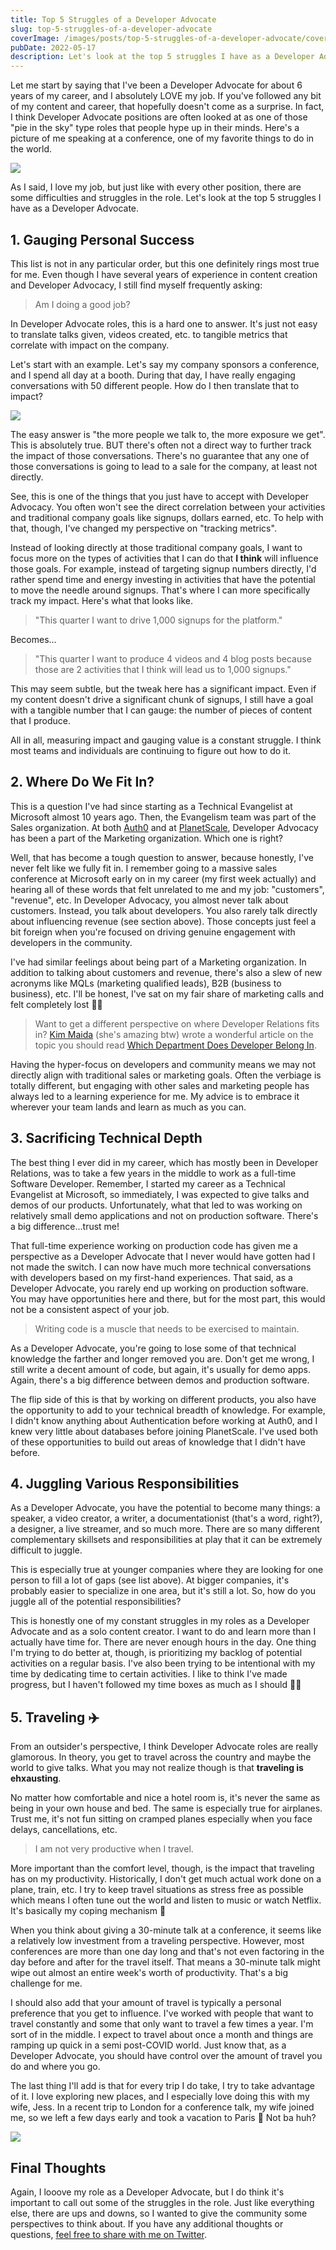 ```yaml
---
title: Top 5 Struggles of a Developer Advocate
slug: top-5-struggles-of-a-developer-advocate
coverImage: /images/posts/top-5-struggles-of-a-developer-advocate/cover.png
pubDate: 2022-05-17
description: Let's look at the top 5 struggles I have as a Developer Advocate.
---
```


Let me start by saying that I've been a Developer Advocate for about 6 years of my career, and I absolutely LOVE my job. If you've followed any bit of my content and career, that hopefully doesn't come as a surprise. In fact, I think Developer Advocate positions are often looked at as one of those "pie in the sky" type roles that people hype up in their minds. Here's a picture of me speaking at a conference, one of my favorite things to do in the world.

![](/images/posts/top-5-struggles-of-a-developer-advocate/1.png)

As I said, I love my job, but just like with every other position, there are some difficulties and struggles in the role. Let's look at the top 5 struggles I have as a Developer Advocate.

## 1\. Gauging Personal Success

This list is not in any particular order, but this one definitely rings most true for me. Even though I have several years of experience in content creation and Developer Advocacy, I still find myself frequently asking:

> Am I doing a good job?

In Developer Advocate roles, this is a hard one to answer. It's just not easy to translate talks given, videos created, etc. to tangible metrics that correlate with impact on the company.

Let's start with an example. Let's say my company sponsors a conference, and I spend all day at a booth. During that day, I have really engaging conversations with 50 different people. How do I then translate that to impact?

![](/images/posts/top-5-struggles-of-a-developer-advocate/2.png)

The easy answer is "the more people we talk to, the more exposure we get". This is absolutely true. BUT there's often not a direct way to further track the impact of those conversations. There's no guarantee that any one of those conversations is going to lead to a sale for the company, at least not directly.

See, this is one of the things that you just have to accept with Developer Advocacy. You often won't see the direct correlation between your activities and traditional company goals like signups, dollars earned, etc. To help with that, though, I've changed my perspective on "tracking metrics".

Instead of looking directly at those traditional company goals, I want to focus more on the types of activities that I can do that **I think** will influence those goals. For example, instead of targeting signup numbers directly, I'd rather spend time and energy investing in activities that have the potential to move the needle around signups. That's where I can more specifically track my impact. Here's what that looks like.

> "This quarter I want to drive 1,000 signups for the platform."

Becomes...

> "This quarter I want to produce 4 videos and 4 blog posts because those are 2 activities that I think will lead us to 1,000 signups."

This may seem subtle, but the tweak here has a significant impact. Even if my content doesn't drive a significant chunk of signups, I still have a goal with a tangible number that I can gauge: the number of pieces of content that I produce.

All in all, measuring impact and gauging value is a constant struggle. I think most teams and individuals are continuing to figure out how to do it.

## 2\. Where Do We Fit In?

This is a question I've had since starting as a Technical Evangelist at Microsoft almost 10 years ago. Then, the Evangelism team was part of the Sales organization. At both [Auth0](https://auth0.com/) and at [PlanetScale](https://planetscale.com/), Developer Advocacy has been a part of the Marketing organization. Which one is right?

Well, that has become a tough question to answer, because honestly, I've never felt like we fully fit in. I remember going to a massive sales conference at Microsoft early on in my career (my first week actually) and hearing all of these words that felt unrelated to me and my job: "customers", "revenue", etc. In Developer Advocacy, you almost never talk about customers. Instead, you talk about developers. You also rarely talk directly about influencing revenue (see section above). Those concepts just feel a bit foreign when you're focused on driving genuine engagement with developers in the community.

I've had similar feelings about being part of a Marketing organization. In addition to talking about customers and revenue, there's also a slew of new acronyms like MQLs (marketing qualified leads), B2B (business to business), etc. I'll be honest, I've sat on my fair share of marketing calls and felt completely lost 🤷‍♂️

> Want to get a different perspective on where Developer Relations fits in? [Kim Maida](https://twitter.com/KimMaida) (she's amazing btw) wrote a wonderful article on the topic you should read [Which Department Does Developer Belong In](https://dev.to/kimmaida/which-department-does-devrel-belong-in-3om).

Having the hyper-focus on developers and community means we may not directly align with traditional sales or marketing goals. Often the verbiage is totally different, but engaging with other sales and marketing people has always led to a learning experience for me. My advice is to embrace it wherever your team lands and learn as much as you can.

## 3\. Sacrificing Technical Depth

The best thing I ever did in my career, which has mostly been in Developer Relations, was to take a few years in the middle to work as a full-time Software Developer. Remember, I started my career as a Technical Evangelist at Microsoft, so immediately, I was expected to give talks and demos of our products. Unfortunately, what that led to was working on relatively small demo applications and not on production software. There's a big difference...trust me!

That full-time experience working on production code has given me a perspective as a Developer Advocate that I never would have gotten had I not made the switch. I can now have much more technical conversations with developers based on my first-hand experiences. That said, as a Developer Advocate, you rarely end up working on production software. You may have opportunities here and there, but for the most part, this would not be a consistent aspect of your job.

> Writing code is a muscle that needs to be exercised to maintain.

As a Developer Advocate, you're going to lose some of that technical knowledge the farther and longer removed you are. Don't get me wrong, I still write a decent amount of code, but again, it's usually for demo apps. Again, there's a big difference between demos and production software.

The flip side of this is that by working on different products, you also have the opportunity to add to your technical breadth of knowledge. For example, I didn't know anything about Authentication before working at Auth0, and I knew very little about databases before joining PlanetScale. I've used both of these opportunities to build out areas of knowledge that I didn't have before.

## 4\. Juggling Various Responsibilities

As a Developer Advocate, you have the potential to become many things: a speaker, a video creator, a writer, a documentationist (that's a word, right?), a designer, a live streamer, and so much more. There are so many different complementary skillsets and responsibilities at play that it can be extremely difficult to juggle.

This is especially true at younger companies where they are looking for one person to fill a lot of gaps (see list above). At bigger companies, it's probably easier to specialize in one area, but it's still a lot. So, how do you juggle all of the potential responsibilities?

This is honestly one of my constant struggles in my roles as a Developer Advocate and as a solo content creator. I want to do and learn more than I actually have time for. There are never enough hours in the day. One thing I'm trying to do better at, though, is prioritizing my backlog of potential activities on a regular basis. I've also been trying to be intentional with my time by dedicating time to certain activities. I like to think I've made progress, but I haven't followed my time boxes as much as I should 🤷‍♂️

## 5\. Traveling ✈️

From an outsider's perspective, I think Developer Advocate roles are really glamorous. In theory, you get to travel across the country and maybe the world to give talks. What you may not realize though is that **traveling is ehxausting**.

No matter how comfortable and nice a hotel room is, it's never the same as being in your own house and bed. The same is especially true for airplanes. Trust me, it's not fun sitting on cramped planes especially when you face delays, cancellations, etc.

> I am not very productive when I travel.

More important than the comfort level, though, is the impact that traveling has on my productivity. Historically, I don't get much actual work done on a plane, train, etc. I try to keep travel situations as stress free as possible which means I often tune out the world and listen to music or watch Netflix. It's basically my coping mechanism 🥰

When you think about giving a 30-minute talk at a conference, it seems like a relatively low investment from a traveling perspective. However, most conferences are more than one day long and that's not even factoring in the day before and after for the travel itself. That means a 30-minute talk might wipe out almost an entire week's worth of productivity. That's a big challenge for me.

I should also add that your amount of travel is typically a personal preference that you get to influence. I've worked with people that want to travel constantly and some that only want to travel a few times a year. I'm sort of in the middle. I expect to travel about once a month and things are ramping up quick in a semi post-COVID world. Just know that, as a Developer Advocate, you should have control over the amount of travel you do and where you go.

The last thing I'll add is that for every trip I do take, I try to take advantage of it. I love exploring new places, and I especially love doing this with my wife, Jess. In a recent trip to London for a conference talk, my wife joined me, so we left a few days early and took a vacation to Paris 🥰 Not ba huh?

![](/images/posts/top-5-struggles-of-a-developer-advocate/3.jpeg)

## Final Thoughts

Again, I looove my role as a Developer Advocate, but I do think it's important to call out some of the struggles in the role. Just like everything else, there are ups and downs, so I wanted to give the community some perspectives to think about. If you have any additional thoughts or questions, [feel free to share with me on Twitter](https://twitter.com/jamesqquick).
